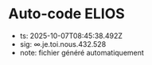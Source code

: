 # Auto-code ELIOS
- ts: 2025-10-07T08:45:38.492Z
- sig: ∞.je.toi.nous.432.528
- note: fichier généré automatiquement